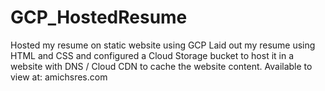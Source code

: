 # GCP_HostedResume
Hosted my resume on static website using GCP
Laid out my resume using HTML and CSS and configured a Cloud Storage bucket to host it in a website with DNS / Cloud CDN to cache the website content. Available to view at: amichsres.com
